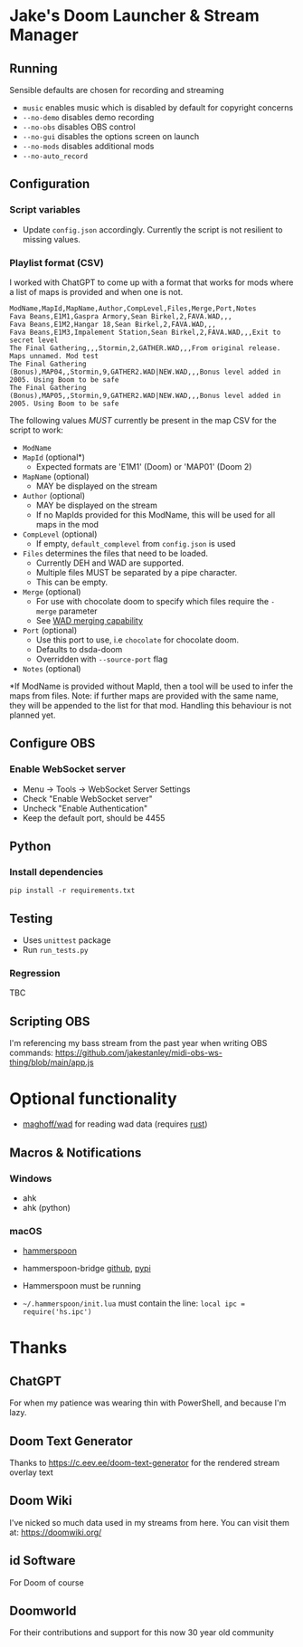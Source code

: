 # Jake's Doom Launcher & Stream Manager

## Running

Sensible defaults are chosen for recording and streaming

- `music` enables music which is disabled by default for copyright concerns
- `--no-demo` disables demo recording
- `--no-obs` disables OBS control
- `--no-gui` disables the options screen on launch
- `--no-mods` disables additional mods
- `--no-auto_record`

## Configuration

### Script variables

- Update `config.json` accordingly. Currently the script is not resilient to missing values.

### Playlist format (CSV)

I worked with ChatGPT to come up with a format that works for mods where a list of maps is provided and when one is not.

```
ModName,MapId,MapName,Author,CompLevel,Files,Merge,Port,Notes
Fava Beans,E1M1,Gaspra Armory,Sean Birkel,2,FAVA.WAD,,,
Fava Beans,E1M2,Hangar 18,Sean Birkel,2,FAVA.WAD,,,
Fava Beans,E1M3,Impalement Station,Sean Birkel,2,FAVA.WAD,,,Exit to secret level
The Final Gathering,,,Stormin,2,GATHER.WAD,,,From original release. Maps unnamed. Mod test
The Final Gathering (Bonus),MAP04,,Stormin,9,GATHER2.WAD|NEW.WAD,,,Bonus level added in 2005. Using Boom to be safe
The Final Gathering (Bonus),MAP05,,Stormin,9,GATHER2.WAD|NEW.WAD,,,Bonus level added in 2005. Using Boom to be safe
```

The following values _MUST_ currently be present in the map CSV for the script to work:

- `ModName`
- `MapId` (optional*)
	- Expected formats are 'E1M1' (Doom) or 'MAP01' (Doom 2)
- `MapName` (optional)
    - MAY be displayed on the stream
- `Author` (optional)
    - MAY be displayed on the stream
    - If no MapIds provided for this ModName, this will be used for all maps in the mod
- `CompLevel` (optional)
	- If empty, `default_complevel` from `config.json` is used
- `Files` determines the files that need to be loaded. 
	- Currently DEH and WAD are supported. 
	- Multiple files MUST be separated by a pipe character. 
	- This can be empty.
- `Merge` (optional)
    - For use with chocolate doom to specify which files require the `-merge` parameter
	- See [WAD merging capability](https://www.chocolate-doom.org/wiki/index.php/WAD_merging_capability)
- `Port` (optional)
    - Use this port to use, i.e `chocolate` for chocolate doom.
	- Defaults to dsda-doom
    - Overridden with `--source-port` flag
- `Notes` (optional)

*If ModName is provided without MapId, then a tool will be used to infer the maps from files. Note: if further maps are provided with the same name, they will be appended to the list for that mod. Handling this behaviour is not planned yet.

## Configure OBS

### Enable WebSocket server

- Menu -> Tools -> WebSocket Server Settings
- Check "Enable WebSocket server"
- Uncheck "Enable Authentication"
- Keep the default port, should be 4455

## Python

### Install dependencies

```
pip install -r requirements.txt
```

## Testing

- Uses `unittest` package
- Run `run_tests.py`

### Regression

TBC

## Scripting OBS

I'm referencing my bass stream from the past year when writing OBS commands: https://github.com/jakestanley/midi-obs-ws-thing/blob/main/app.js


# Optional functionality

- [maghoff/wad](https://github.com/maghoff/wad) for reading wad data (requires [rust](https://doc.rust-lang.org/cargo/getting-started/installation.html))

## Macros & Notifications

### Windows
- ahk
- ahk (python)

### macOS
- [hammerspoon](http://www.hammerspoon.org/go/)
- hammerspoon-bridge [github](https://github.com/AaronC81/hammerspoon_bridge), [pypi](https://pypi.org/project/hammerspoon-bridge/)

- Hammerspoon must be running
- `~/.hammerspoon/init.lua` must contain the line: `local ipc = require('hs.ipc')`

# Thanks

## ChatGPT
For when my patience was wearing thin with PowerShell, and because I'm lazy.

## Doom Text Generator
Thanks to https://c.eev.ee/doom-text-generator for the rendered stream overlay text

## Doom Wiki
I've nicked so much data used in my streams from here. You can visit them at: https://doomwiki.org/

## id Software
For Doom of course

## Doomworld
For their contributions and support for this now 30 year old community